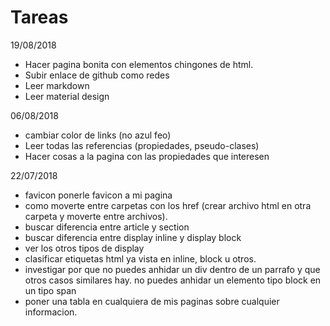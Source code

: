 # Tareas

19/08/2018
- Hacer pagina bonita con elementos chingones de html.
- Subir enlace de github como redes
- Leer markdown
- Leer material design

06/08/2018
- cambiar color de links (no azul feo)
- Leer todas las referencias (propiedades, pseudo-clases)
- Hacer cosas a la pagina con las propiedades que interesen

22/07/2018
- favicon ponerle favicon a mi pagina
- como moverte entre carpetas con los href (crear archivo html en otra carpeta
	y moverte entre archivos).
- buscar diferencia entre article y section
- buscar diferencia entre display inline y display block
- ver los otros tipos de display
- clasificar etiquetas html ya vista en inline, block u otros.
- investigar por que no puedes anhidar un div dentro de un parrafo y
que otros casos similares hay.
no puedes anhidar un elemento tipo block en un tipo span
- poner una tabla en cualquiera de mis paginas sobre cualquier informacion.

